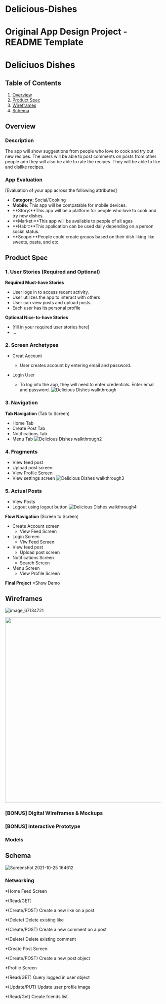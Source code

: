 # Delicious-Dishes
Original App Design Project - README Template
===

# Deliciuos Dishes

## Table of Contents
1. [Overview](#Overview)
1. [Product Spec](#Product-Spec)
1. [Wireframes](#Wireframes)
2. [Schema](#Schema)

## Overview
### Description
The app will show suggestions from people who love to cook and try out new recipes. The users will be able to post comments on posts from other people adn they will also be able to rate the recipes. They will be able to like and dislike recipes.

### App Evaluation
[Evaluation of your app across the following attributes]
- **Category:** Social/Cooking
- **Mobile:** This app will be compatable for mobile devices.
- **Story:**This app will be a platform for people who love to cook and try new dishes.
- **Market:**This app will be available to people of all ages
- **Habit:**This application can be used daily depending on a person social status. 
- **Scope:**People could create grouos based on their dish liking like sweets, pasta, and etc.

## Product Spec

### 1. User Stories (Required and Optional)

**Required Must-have Stories**

* User logs in to access recent activity.
* User utilizes the app to interact with others
* User can view posts and upload posts.
* Each user has its personal profile

**Optional Nice-to-have Stories**

* [fill in your required user stories here]
* ...

### 2. Screen Archetypes

* Creat Account
   * User creates account by entering email and password.
   
* Login User
   * To log into the app, they will need to enter credentials. Enter email and password.
   ![Delicious Dishes walkthrough](https://user-images.githubusercontent.com/81782671/140663875-16b40ab8-ed8f-4818-bf20-9880ec51a5b6.gif)


### 3. Navigation

**Tab Navigation** (Tab to Screen)

* Home Tab
* Create Post Tab
* Notifications Tab
* Menu Tab 
![Delicious Dishes walkthrough2](https://user-images.githubusercontent.com/81782671/140871191-2b1d8be5-dcb2-4bc4-bf6f-d1069ba0ae8d.gif)

### 4. Fragments

* View feed post 
* Upload post screen
* View Profile Screen
* View settings screen
![Delicious Dishes walkthrough3](https://user-images.githubusercontent.com/81782671/141879996-771a63e2-2070-4dac-b003-da0abcb80299.gif)

### 5. Actual Posts
* View Posts
* Logout using logout button
![Delicious Dishes walkthrough4](https://user-images.githubusercontent.com/81782671/142975182-834398f3-c6cd-493b-a1cd-262e1681061f.gif)


**Flow Navigation** (Screen to Screen)


* Create Account screen 
   * View Feed Screen
* Login Screen
   * Viw Feed Screen
* View feed post 
   * Upload post screen
* Notifications Screen
   * Search Screen
* Menu Screen
   * View Profile Screen

**Final Project**
*Show Demo

## Wireframes
![image_67134721](https://user-images.githubusercontent.com/81782671/137864523-7332d6c4-c327-4d87-8c91-d920b85acf97.JPG)

<img src="YOUR_WIREFRAME_IMAGE_URL" width=600>

### [BONUS] Digital Wireframes & Mockups

### [BONUS] Interactive Prototype

### Models
## Schema 
![Screenshot 2021-10-25 164612](https://user-images.githubusercontent.com/81782671/138785641-ef5cf8f2-ccac-40ba-8eec-41d581a796c1.png)

		

### Networking
*Home Feed Screen

*(Read/GET) 

*(Create/POST) Create a new like on a post

*(Delete) Delete existing like

*(Create/POST) Create a new comment on a post

*(Delete) Delete existing comment

*Create Post Screen

*(Create/POST) Create a new post object

*Profile Screen

*(Read/GET) Query logged in user object

*(Update/PUT) Update user profile image

*(Read/Get) Create friends list
